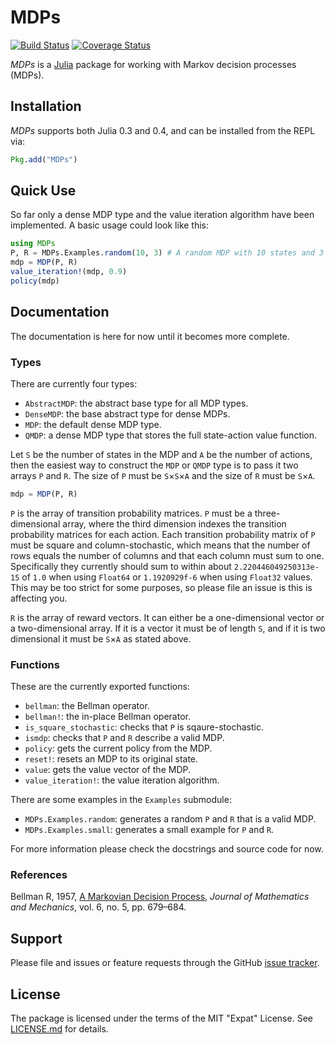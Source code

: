 # MDPs

[![Build Status](https://travis-ci.org/sawcordwell/MDPs.jl.svg?branch=master)](https://travis-ci.org/sawcordwell/MDPs.jl)
[![Coverage Status](https://coveralls.io/repos/sawcordwell/MDPs.jl/badge.png?branch=master)](https://coveralls.io/r/sawcordwell/MDPs.jl?branch=master)

*MDPs* is a [Julia](www.julialang.org) package for working with Markov
decision processes (MDPs).

## Installation

*MDPs* supports both Julia 0.3 and 0.4, and can be installed from the
REPL via:

```julia
Pkg.add("MDPs")
```

## Quick Use

So far only a dense MDP type and the value iteration algorithm have been implemented.
A basic usage could look like this:

```julia
using MDPs
P, R = MDPs.Examples.random(10, 3) # A random MDP with 10 states and 3 actions
mdp = MDP(P, R)
value_iteration!(mdp, 0.9)
policy(mdp)
```

## Documentation

The documentation is here for now until it becomes more complete.

### Types

There are currently four types:

* `AbstractMDP`: the abstract base type for all MDP types.
* `DenseMDP`: the base abstract type for dense MDPs.
* `MDP`: the default dense MDP type.
* `QMDP`: a dense MDP type that stores the full state-action value function.

Let `S` be the number of states in the MDP and `A` be the number of
actions, then the easiest way to construct the `MDP` or `QMDP` type is
to pass it two arrays `P` and `R`. The size of `P` must be `S`×`S`×`A`
and the size of `R` must be `S`×`A`.

```julia
mdp = MDP(P, R)
```

`P` is the array of transition probability matrices. `P` must be a
three-dimensional array, where the third dimension indexes the
transition probability matrices for each action. Each transition
probability matrix of `P` must be square and column-stochastic, which
means that the number of rows equals the number of columns and that each
column must sum to one. Specifically they currently should sum to within
about `2.220446049250313e-15` of `1.0` when using `Float64` or
`1.1920929f-6` when using `Float32` values. This may be too strict for
some purposes, so please file an issue is this is affecting you.

`R` is the array of reward vectors. It can either be a one-dimensional
vector or a two-dimensional array. If it is a vector it must be of
length `S`, and if it is two dimensional it must be `S`×`A` as stated
above.

### Functions

These are the currently exported functions:

* `bellman`: the Bellman operator.
* `bellman!`: the in-place Bellman operator.
* `is_square_stochastic`: checks that `P` is sqaure-stochastic.
* `ismdp`: checks that `P` and `R` describe a valid MDP.
* `policy`: gets the current policy from the MDP.
* `reset!`: resets an MDP to its original state.
* `value`: gets the value vector of the MDP.
* `value_iteration!`: the value iteration algorithm.

There are some examples in the `Examples` submodule:

* `MDPs.Examples.random`: generates a random `P` and `R` that is a valid MDP.
* `MDPs.Examples.small`: generates a small example for `P` and `R`.

For more information please check the docstrings and source code for now.

### References

Bellman R, 1957, [A Markovian Decision Process](http://www.iumj.indiana.edu/IUMJ/FULLTEXT/1957/6/56038), _Journal of Mathematics and Mechanics_, vol. 6, no. 5, pp. 679–684.

## Support

Please file and issues or feature requests through the GitHub
[issue tracker](https://github.com/MichaelHatherly/Docile.jl/issues).

## License

The package is licensed under the terms of the MIT "Expat" License. See
[LICENSE.md](LICENSE.md) for details.
